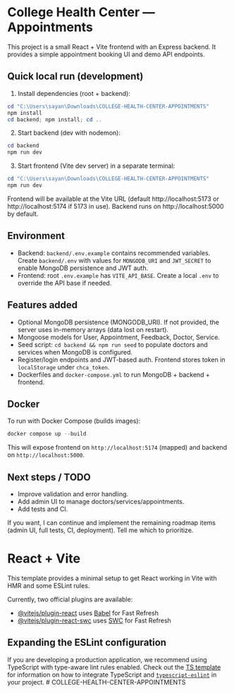 # College Health Center — Appointments

This project is a small React + Vite frontend with an Express backend. It provides a simple appointment booking UI and demo API endpoints.

## Quick local run (development)

1. Install dependencies (root + backend):

```powershell
cd "C:\Users\sayan\Downloads\COLLEGE-HEALTH-CENTER-APPOINTMENTS"
npm install
cd backend; npm install; cd ..
```

2. Start backend (dev with nodemon):

```powershell
cd backend
npm run dev
```

3. Start frontend (Vite dev server) in a separate terminal:

```powershell
cd "C:\Users\sayan\Downloads\COLLEGE-HEALTH-CENTER-APPOINTMENTS"
npm run dev
```

Frontend will be available at the Vite URL (default http://localhost:5173 or http://localhost:5174 if 5173 in use). Backend runs on http://localhost:5000 by default.

## Environment

- Backend: `backend/.env.example` contains recommended variables. Create `backend/.env` with values for `MONGODB_URI` and `JWT_SECRET` to enable MongoDB persistence and JWT auth.
- Frontend: root `.env.example` has `VITE_API_BASE`. Create a local `.env` to override the API base if needed.

## Features added

- Optional MongoDB persistence (MONGODB_URI). If not provided, the server uses in-memory arrays (data lost on restart).
- Mongoose models for User, Appointment, Feedback, Doctor, Service.
- Seed script: `cd backend && npm run seed` to populate doctors and services when MongoDB is configured.
- Register/login endpoints and JWT-based auth. Frontend stores token in `localStorage` under `chca_token`.
- Dockerfiles and `docker-compose.yml` to run MongoDB + backend + frontend.

## Docker

To run with Docker Compose (builds images):

```powershell
docker compose up --build
```

This will expose frontend on `http://localhost:5174` (mapped) and backend on `http://localhost:5000`.

## Next steps / TODO

- Improve validation and error handling.
- Add admin UI to manage doctors/services/appointments.
- Add tests and CI.

If you want, I can continue and implement the remaining roadmap items (admin UI, full tests, CI, deployment). Tell me which to prioritize.
# React + Vite

This template provides a minimal setup to get React working in Vite with HMR and some ESLint rules.

Currently, two official plugins are available:

- [@vitejs/plugin-react](https://github.com/vitejs/vite-plugin-react/blob/main/packages/plugin-react) uses [Babel](https://babeljs.io/) for Fast Refresh
- [@vitejs/plugin-react-swc](https://github.com/vitejs/vite-plugin-react/blob/main/packages/plugin-react-swc) uses [SWC](https://swc.rs/) for Fast Refresh

## Expanding the ESLint configuration

If you are developing a production application, we recommend using TypeScript with type-aware lint rules enabled. Check out the [TS template](https://github.com/vitejs/vite/tree/main/packages/create-vite/template-react-ts) for information on how to integrate TypeScript and [`typescript-eslint`](https://typescript-eslint.io) in your project.
#   C O L L E G E - H E A L T H - C E N T E R - A P P O I N T M E N T S  
 